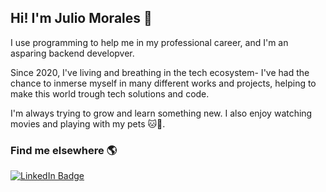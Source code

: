 ## Hi! I'm Julio Morales 🤖

I use programming to help me in my professional career, and I'm an asparing backend developver.

Since 2020, I've living and breathing in the tech ecosystem- I've had the chance to inmerse myself in many different works and projects, helping to make this world trough tech solutions and code.

I'm always trying to grow and learn something new. I also enjoy watching movies and playing with my pets 🐱🐶.

### Find me elsewhere 🌎

[![LinkedIn Badge](https://img.shields.io/badge/LinkedIn-blue?style=for-the-badge&logo=Linkedin&logocolor=white)](https://www.linkedin.com/in/juliomorales94/)
